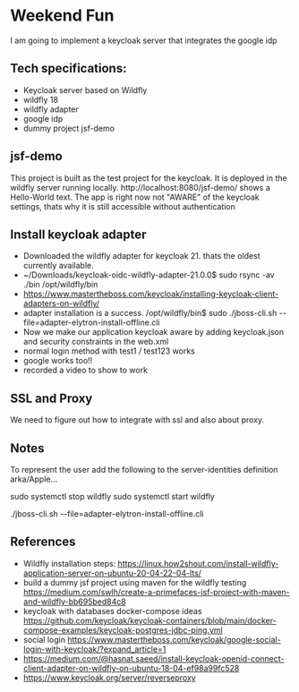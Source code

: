 # Weekend Fun
I am going to implement a keycloak server that integrates the google idp 

## Tech specifications:
- Keycloak server based on Wildfly
- wildfly 18
- wildfly adapter
- google idp
- dummy project jsf-demo

## jsf-demo
This project is built as the test project for the keycloak. It is deployed in the wildfly server running locally. http://localhost:8080/jsf-demo/ shows a Hello-World text. The app is right now not "AWARE" of the keycloak settings, thats why it is still accessible without authentication

## Install keycloak adapter
- Downloaded the wildfly adapter for keycloak 21. thats the oldest currently available.
- ~/Downloads/keycloak-oidc-wildfly-adapter-21.0.0$ sudo rsync -av ./bin /opt/wildfly/bin
- https://www.mastertheboss.com/keycloak/installing-keycloak-client-adapters-on-wildfly/
- adapter installation is a success. /opt/wildfly/bin$ sudo ./jboss-cli.sh --file=adapter-elytron-install-offline.cli
- Now we make our application keycloak aware by adding keycloak.json and security constraints in the web.xml
- normal login method with test1 / test123 works
- google works too!!
- recorded a video to show to work

## SSL and Proxy
We need to figure out how to integrate with ssl and also about proxy.

## Notes
To represent the user add the following to the server-identities definition <secret value="QXBwbGVAMTIzIw==" />
arka/Apple...

sudo systemctl stop wildfly
sudo systemctl start wildfly

./jboss-cli.sh --file=adapter-elytron-install-offline.cli
## References
- Wildfly installation steps: https://linux.how2shout.com/install-wildfly-application-server-on-ubuntu-20-04-22-04-lts/
- build a dummy jsf project using maven for the wildfly testing https://medium.com/swlh/create-a-primefaces-jsf-project-with-maven-and-wildfly-bb695bed84c8
- keycloak with databases docker-compose ideas https://github.com/keycloak/keycloak-containers/blob/main/docker-compose-examples/keycloak-postgres-jdbc-ping.yml
- social login https://www.mastertheboss.com/keycloak/google-social-login-with-keycloak/?expand_article=1
- https://medium.com/@hasnat.saeed/install-keycloak-openid-connect-client-adapter-on-wildfly-on-ubuntu-18-04-ef98a99fc528
- https://www.keycloak.org/server/reverseproxy



